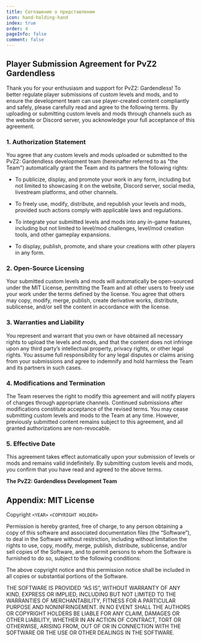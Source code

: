 ```yaml
---
title: Соглашение о представлении
icon: hand-holding-hand
index: true
order: 4
pageInfo: false
comment: false
---
```

## Player Submission Agreement for PvZ2 Gardendless

Thank you for your enthusiasm and support for PvZ2: Gardendless! To better regulate player submissions of custom levels and mods, and to ensure the development team can use player-created content compliantly and safely, please carefully read and agree to the following terms. By uploading or submitting custom levels and mods through channels such as the website or Discord server, you acknowledge your full acceptance of this agreement.

### 1. Authorization Statement

You agree that any custom levels and mods uploaded or submitted to the PvZ2: Gardendless development team (hereinafter referred to as "the Team") automatically grant the Team and its partners the following rights:

- To publicize, display, and promote your work in any form, including but not limited to showcasing it on the website, Discord server, social media, livestream platforms, and other channels.

- To freely use, modify, distribute, and republish your levels and mods, provided such actions comply with applicable laws and regulations.

- To integrate your submitted levels and mods into any in-game features, including but not limited to level/mod challenges, level/mod creation tools, and other gameplay expansions.

- To display, publish, promote, and share your creations with other players in any form.

### 2. Open-Source Licensing

Your submitted custom levels and mods will automatically be open-sourced under the MIT License, permitting the Team and all other users to freely use your work under the terms defined by the license.
You agree that others may copy, modify, merge, publish, create derivative works, distribute, sublicense, and/or sell the content in accordance with the license.

### 3. Warranties and Liability

You represent and warrant that you own or have obtained all necessary rights to upload the levels and mods, and that the content does not infringe upon any third party’s intellectual property, privacy rights, or other legal rights.
You assume full responsibility for any legal disputes or claims arising from your submissions and agree to indemnify and hold harmless the Team and its partners in such cases.

### 4. Modifications and Termination

The Team reserves the right to modify this agreement and will notify players of changes through appropriate channels. Continued submissions after modifications constitute acceptance of the revised terms.
You may cease submitting custom levels and mods to the Team at any time. However, previously submitted content remains subject to this agreement, and all granted authorizations are non-revocable.

### 5. Effective Date

This agreement takes effect automatically upon your submission of levels or mods and remains valid indefinitely.
By submitting custom levels and mods, you confirm that you have read and agreed to the above terms.

**The PvZ2: Gardendless Development Team**

## Appendix: MIT License

Copyright `<YEAR>` `<COPYRIGHT HOLDER>`

Permission is hereby granted, free of charge, to any person obtaining a copy of this software and associated documentation files (the “Software”), to deal in the Software without restriction, including without limitation the rights to use, copy, modify, merge, publish, distribute, sublicense, and/or sell copies of the Software, and to permit persons to whom the Software is furnished to do so, subject to the following conditions:

The above copyright notice and this permission notice shall be included in all copies or substantial portions of the Software.

THE SOFTWARE IS PROVIDED “AS IS”, WITHOUT WARRANTY OF ANY KIND, EXPRESS OR IMPLIED, INCLUDING BUT NOT LIMITED TO THE WARRANTIES OF MERCHANTABILITY, FITNESS FOR A PARTICULAR PURPOSE AND NONINFRINGEMENT. IN NO EVENT SHALL THE AUTHORS OR COPYRIGHT HOLDERS BE LIABLE FOR ANY CLAIM, DAMAGES OR OTHER LIABILITY, WHETHER IN AN ACTION OF CONTRACT, TORT OR OTHERWISE, ARISING FROM, OUT OF OR IN CONNECTION WITH THE SOFTWARE OR THE USE OR OTHER DEALINGS IN THE SOFTWARE.
